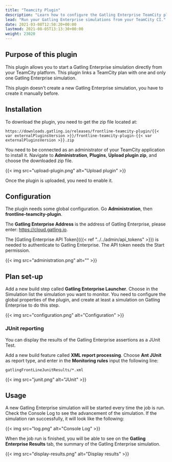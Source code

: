 ```yaml
---
title: "Teamcity Plugin"
description: "Learn how to configure the Gatling Enterprise TeamCity plugin and run your simulations."
lead: "Run your Gatling Enterprise simulations from your TeamCity CI."
date: 2021-03-08T12:50:20+00:00
lastmod: 2021-08-05T13:13:30+00:00
weight: 23020
---
```


## Purpose of this plugin

This plugin allows you to start a Gatling Enterprise simulation directly from your TeamCity platform. This plugin links a TeamCity plan with one and only one Gatling Enterprise simulation.

This plugin doesn't create a new Gatling Enterprise simulation, you have to create it manually before.

## Installation

To download the plugin, you need to get the zip file located at:

```
https://downloads.gatling.io/releases/frontline-teamcity-plugin/{{< var externalPluginsVersion >}}/frontline-teamcity-plugin-{{< var externalPluginsVersion >}}.zip
```

You need to be connected as an administrator of your TeamCity application to install it. Navigate to **Administration**, **Plugins**, **Upload plugin zip**, and choose the downloaded zip file.

{{< img src="upload-plugin.png" alt="Upload plugin" >}}

Once the plugin is uploaded, you need to enable it.

## Configuration

The plugin needs some global configuration. Go **Administration**, then **frontline-teamcity-plugin**.

The **Gatling Enterprise Address** is the address of Gatling Enterprise, please enter: https://cloud.gatling.io.

The [Gatling Enterprise API Token]({{< ref "../../admin/api_tokens" >}}) is needed to authenticate to Gatling Enterprise. The API token needs the Start permission.

{{< img src="administration.png" alt="" >}}

## Plan set-up

Add a new build step called **Gatling Enterprise Launcher**. Choose in the Simulation list the simulation you want to monitor. You need to configure the global properties of the plugin, and create at least a simulation on Gatling Enterprise to do this step.

{{< img src="configuration.png" alt="Configuration" >}}

### JUnit reporting

You can display the results of the Gatling Enterprise assertions as a JUnit Test.

Add a new build feature called **XML report processing**. Choose **Ant JUnit** as report type, and enter in the **Monitoring rules** input the following line:

`gatlingFrontLineJunitResults/*.xml`

{{< img src="junit.png" alt="JUnit" >}}

## Usage

A new Gatling Enterprise simulation will be started every time the job is run. Check the Console Log to see the advancement of the simulation. If the simulation ran successfully, it will look like the following:

{{< img src="log.png" alt="Console Log" >}}

When the job run is finished, you will be able to see on the **Gatling Enterprise Results** tab, the summary of the Gatling Enterprise simulation.

{{< img src="display-results.png" alt="Display results" >}}
